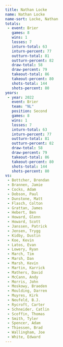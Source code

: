 ```yaml
---
title: Nathan Locke
name: Nathan Locke
name-sort: Locke, Nathan
totals:
 - event: Brier
   games: 8
   wins: 1
   losses: 7
   inturn-total: 63
   inturn-percent: 77
   outturn-total: 81
   outturn-percent: 82
   draw-total: 58
   draw-percent: 79
   takeout-total: 86
   takeout-percent: 80
   shots-total: 144
   shots-percent: 80
years:
 - year: 2022
   event: Brier
   team: "NL"
   position: Second
   games: 8
   wins: 1
   losses: 7
   inturn-total: 63
   inturn-percent: 77
   outturn-total: 81
   outturn-percent: 82
   draw-total: 58
   draw-percent: 79
   takeout-total: 86
   takeout-percent: 80
   shots-total: 144
   shots-percent: 80
vs:
 - Bottcher, Brendan
 - Brannen, Jamie
 - Cocks, Adam
 - Dobson, Paul
 - Dunstone, Matt
 - Flasch, Colton
 - Grattan, James
 - Hebert, Ben
 - Howard, Glenn
 - Howard, Scott
 - Janssen, Patrick
 - Jensen, Trygg
 - Kidby, Dustin
 - Koe, Kevin
 - Latos, Evan
 - Lowery, Ryan
 - March, Tim
 - Marsh, Dan
 - Marsh, Kevin
 - Martin, Karrick
 - Mathers, David
 - McCann, Andy
 - Morris, John
 - Moskowy, Braeden
 - Moulding, Darren
 - Muyres, Kirk
 - Neufeld, B.J.
 - Rycroft, Carter
 - Schneider, Catlin
 - Scoffin, Thomas
 - Smith, Tyler
 - Spencer, Adam
 - Thiessen, Brad
 - Wallingham, Joe
 - White, Edward
---
```

